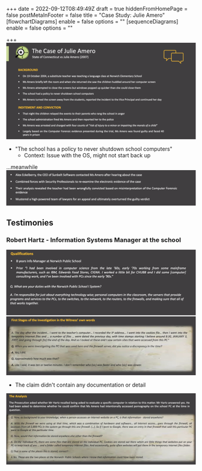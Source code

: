 +++
date = 2022-09-12T08:49:49Z
draft = true
hiddenFromHomePage = false
postMetaInFooter = false
title = "Case Study: Julie Amero"
[flowchartDiagrams]
enable = false
options = ""
[sequenceDiagrams]
enable = false
options = ""

+++
![](/uploads/snipaste_2022-09-12_18-48-39.png)

* "The school has a policy to never shutdown school computers"
  * Context: Issue with the OS, might not start back up

...meanwhile   
![](/uploads/snipaste_2022-09-12_18-55-47.png)

## Testimonies

### Robert Hartz - Information Systems Manager at the school

![](/uploads/snipaste_2022-09-12_18-57-30.png)  
![](/uploads/snipaste_2022-09-12_19-00-11.png)

* The claim didn't contain any documentation or detail

![](/uploads/snipaste_2022-09-12_19-04-01.png)